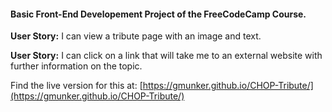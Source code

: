 #### Basic Front-End Developement Project of the FreeCodeCamp Course.

**User Story:** I can view a tribute page with an image and text.

**User Story:** I can click on a link that will take me to an external website with further information on the topic.

Find the live version for this at: [https://gmunker.github.io/CHOP-Tribute/](https://gmunker.github.io/CHOP-Tribute/) 
